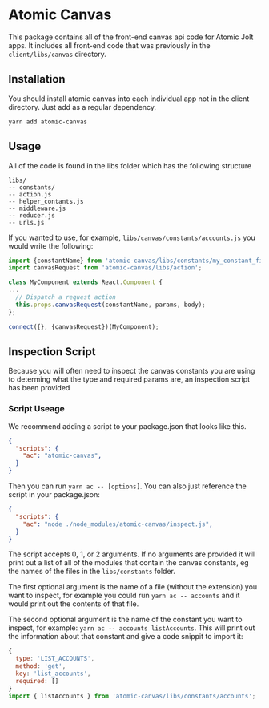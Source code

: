 # Atomic Canvas
This package contains all of the front-end canvas api code for Atomic Jolt apps. It includes all front-end code that was previously in the `client/libs/canvas` directory.

## Installation
You should install atomic canvas into each individual app not in the client directory. Just add as a regular dependency.

`yarn add atomic-canvas`

## Usage
All of the code is found in the libs folder which has the following structure
```
libs/
-- constants/
-- action.js
-- helper_contants.js
-- middleware.js
-- reducer.js
-- urls.js
```
If you wanted to use, for example, `libs/canvas/constants/accounts.js` you would write the following:
```Javascript
import {constantName} from 'atomic-canvas/libs/constants/my_constant_file.js';
import canvasRequest from 'atomic-canvas/libs/action';

class MyComponent extends React.Component {
...
  // Dispatch a request action
  this.props.canvasRequest(constantName, params, body);
};

connect({}, {canvasRequest})(MyComponent);
```
## Inspection Script
Because you will often need to inspect the canvas constants you are using to determing what the type and required params are, an inspection script has been provided

### Script Useage
We recommend adding a script to your package.json that looks like this.
```JSON
{
  "scripts": {
    "ac": "atomic-canvas",
  }
}
```

Then you can run `yarn ac -- [options]`. You can also just reference the script in your package.json:
```JSON
{
  "scripts": {
    "ac": "node ./node_modules/atomic-canvas/inspect.js",
  }
}
```
The script accepts 0, 1, or 2 arguments. If no arguments are provided it will print out a list of all of the modules that contain the canvas constants, eg the names of the files in the `libs/constants` folder.

The first optional argument is the name of a file (without the extension) you want to inspect, for example you could run `yarn ac -- accounts` and it would print out the contents of that file.

The second optional argument is the name of the constant you want to inspect, for example: `yarn ac -- accounts listAccounts`. This will print out the information about that constant and give a code snippit to import it:

```Javascript
{
  type: 'LIST_ACCOUNTS',
  method: 'get',
  key: 'list_accounts',
  required: []
}
import { listAccounts } from 'atomic-canvas/libs/constants/accounts';
```


